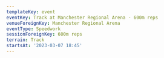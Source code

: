 ```yaml
---
templateKey: event
eventKey: Track at Manchester Regional Arena - 600m reps
venueForeignKey: Manchester Regional Arena
eventType: Speedwork
sessionForeignKey: 600m reps    
terrain: Track
startsAt: '2023-03-07 18:45'
---
```

